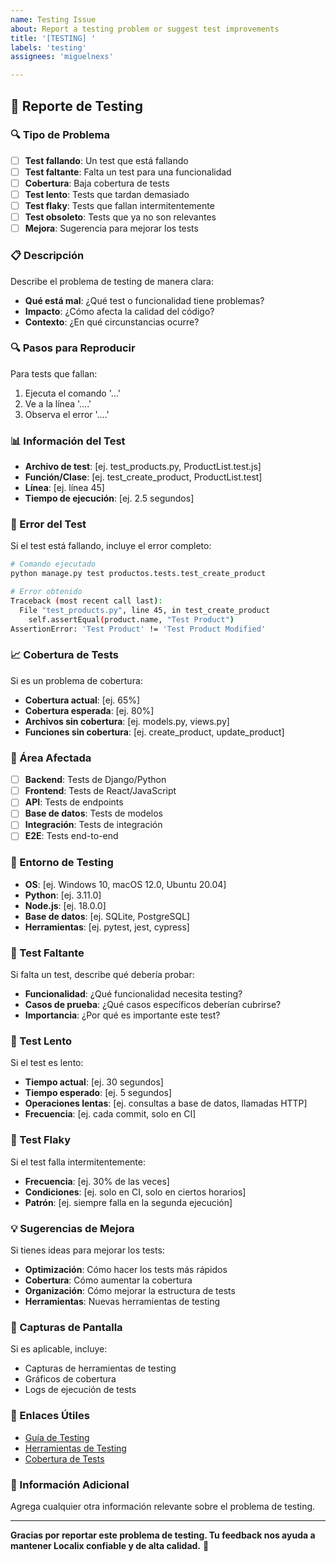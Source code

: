```yaml
---
name: Testing Issue
about: Report a testing problem or suggest test improvements
title: '[TESTING] '
labels: 'testing'
assignees: 'miguelnexs'

---
```


## 🧪 Reporte de Testing

### 🔍 Tipo de Problema

- [ ] **Test fallando**: Un test que está fallando
- [ ] **Test faltante**: Falta un test para una funcionalidad
- [ ] **Cobertura**: Baja cobertura de tests
- [ ] **Test lento**: Tests que tardan demasiado
- [ ] **Test flaky**: Tests que fallan intermitentemente
- [ ] **Test obsoleto**: Tests que ya no son relevantes
- [ ] **Mejora**: Sugerencia para mejorar los tests

### 📋 Descripción

Describe el problema de testing de manera clara:

- **Qué está mal**: ¿Qué test o funcionalidad tiene problemas?
- **Impacto**: ¿Cómo afecta la calidad del código?
- **Contexto**: ¿En qué circunstancias ocurre?

### 🔍 Pasos para Reproducir

Para tests que fallan:

1. Ejecuta el comando '...'
2. Ve a la línea '....'
3. Observa el error '....'

### 📊 Información del Test

- **Archivo de test**: [ej. test_products.py, ProductList.test.js]
- **Función/Clase**: [ej. test_create_product, ProductList.test]
- **Línea**: [ej. línea 45]
- **Tiempo de ejecución**: [ej. 2.5 segundos]

### 🐛 Error del Test

Si el test está fallando, incluye el error completo:

```bash
# Comando ejecutado
python manage.py test productos.tests.test_create_product

# Error obtenido
Traceback (most recent call last):
  File "test_products.py", line 45, in test_create_product
    self.assertEqual(product.name, "Test Product")
AssertionError: 'Test Product' != 'Test Product Modified'
```

### 📈 Cobertura de Tests

Si es un problema de cobertura:

- **Cobertura actual**: [ej. 65%]
- **Cobertura esperada**: [ej. 80%]
- **Archivos sin cobertura**: [ej. models.py, views.py]
- **Funciones sin cobertura**: [ej. create_product, update_product]

### 🎯 Área Afectada

- [ ] **Backend**: Tests de Django/Python
- [ ] **Frontend**: Tests de React/JavaScript
- [ ] **API**: Tests de endpoints
- [ ] **Base de datos**: Tests de modelos
- [ ] **Integración**: Tests de integración
- [ ] **E2E**: Tests end-to-end

### 🔧 Entorno de Testing

- **OS**: [ej. Windows 10, macOS 12.0, Ubuntu 20.04]
- **Python**: [ej. 3.11.0]
- **Node.js**: [ej. 18.0.0]
- **Base de datos**: [ej. SQLite, PostgreSQL]
- **Herramientas**: [ej. pytest, jest, cypress]

### 📝 Test Faltante

Si falta un test, describe qué debería probar:

- **Funcionalidad**: ¿Qué funcionalidad necesita testing?
- **Casos de prueba**: ¿Qué casos específicos deberían cubrirse?
- **Importancia**: ¿Por qué es importante este test?

### 🐌 Test Lento

Si el test es lento:

- **Tiempo actual**: [ej. 30 segundos]
- **Tiempo esperado**: [ej. 5 segundos]
- **Operaciones lentas**: [ej. consultas a base de datos, llamadas HTTP]
- **Frecuencia**: [ej. cada commit, solo en CI]

### 🔄 Test Flaky

Si el test falla intermitentemente:

- **Frecuencia**: [ej. 30% de las veces]
- **Condiciones**: [ej. solo en CI, solo en ciertos horarios]
- **Patrón**: [ej. siempre falla en la segunda ejecución]

### 💡 Sugerencias de Mejora

Si tienes ideas para mejorar los tests:

- **Optimización**: Cómo hacer los tests más rápidos
- **Cobertura**: Cómo aumentar la cobertura
- **Organización**: Cómo mejorar la estructura de tests
- **Herramientas**: Nuevas herramientas de testing

### 📸 Capturas de Pantalla

Si es aplicable, incluye:
- Capturas de herramientas de testing
- Gráficos de cobertura
- Logs de ejecución de tests

### 🔗 Enlaces Útiles

- [Guía de Testing](https://github.com/miguelnexs/localix/wiki/testing)
- [Herramientas de Testing](https://github.com/miguelnexs/localix/wiki/testing-tools)
- [Cobertura de Tests](https://github.com/miguelnexs/localix/wiki/test-coverage)

### 📝 Información Adicional

Agrega cualquier otra información relevante sobre el problema de testing.

---

**Gracias por reportar este problema de testing. Tu feedback nos ayuda a mantener Localix confiable y de alta calidad.** 🧪

